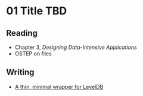 # 01 Title TBD

## Reading

- Chapter 3, _Designing Data-Intensive Applications_
- OSTEP on files

## Writing

- [A thin, minimal wrapper for LevelDB](./goldb/)
